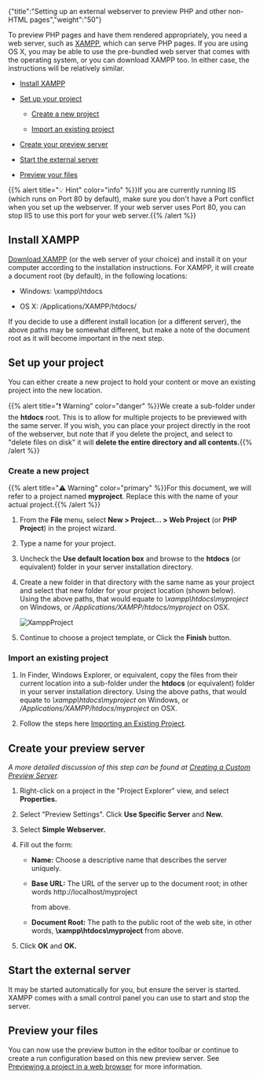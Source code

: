 {"title":"Setting up an external webserver to preview PHP and other non-HTML pages","weight":"50"}

To preview PHP pages and have them rendered appropriately, you need a web server, such as [XAMPP](http://www.apachefriends.org/en/xampp.html), which can serve PHP pages. If you are using OS X, you may be able to use the pre-bundled web server that comes with the operating system, or you can download XAMPP too. In either case, the instructions will be relatively similar.

* [Install XAMPP](#install-xampp)

* [Set up your project](#set-up-your-project)

    * [Create a new project](#create-a-new-project)

    * [Import an existing project](#import-an-existing-project)

* [Create your preview server](#create-your-preview-server)

* [Start the external server](#start-the-external-server)

* [Preview your files](#preview-your-files)

{{% alert title="💡 Hint" color="info" %}}If you are currently running IIS (which runs on Port 80 by default), make sure you don't have a Port conflict when you set up the webserver. If your web server uses Port 80, you can stop IIS to use this port for your web server.{{% /alert %}}

## Install XAMPP

[Download XAMPP](http://www.apachefriends.org/en/xampp.html) (or the web server of your choice) and install it on your computer according to the installation instructions. For XAMPP, it will create a document root (by default), in the following locations:

* Windows: \\xampp\\htdocs

* OS X: /Applications/XAMPP/htdocs/

If you decide to use a different install location (or a different server), the above paths may be somewhat different, but make a note of the document root as it will become important in the next step.

## Set up your project

You can either create a new project to hold your content or move an existing project into the new location.

{{% alert title="❗️ Warning" color="danger" %}}We create a sub-folder under the **htdocs** root. This is to allow for multiple projects to be previewed with the same server. If you wish, you can place your project directly in the root of the webserver, but note that if you delete the project, and select to "delete files on disk" it will **delete the entire directory and all contents.**{{% /alert %}}

### Create a new project

{{% alert title="⚠️ Warning" color="primary" %}}For this document, we will refer to a project named **myproject**. Replace this with the name of your actual project.{{% /alert %}}

1. From the **File** menu, select **New > Project... > Web Project** (or **PHP Project**) in the project wizard.

2. Type a name for your project.

3. Uncheck the **Use default location box** and browse to the **htdocs** (or equivalent) folder in your server installation directory.

4. Create a new folder in that directory with the same name as your project and select that new folder for your project location (shown below). Using the above paths, that would equate to _\\xampp\\htdocs\\myproject_ on Windows, or _/Applications/XAMPP/htdocs/myproject_ on OSX.

    ![XamppProject](/Images/appc/download/attachments/30083123/XamppProject.png)
5. Continue to choose a project template, or Click the **Finish** button.

### Import an existing project

1. In Finder, Windows Explorer, or equivalent, copy the files from their current location into a sub-folder under the **htdocs** (or equivalent) folder in your server installation directory. Using the above paths, that would equate to _\\xampp\\htdocs\\myproject_ on Windows, or _/Applications/XAMPP/htdocs/myproject_ on OSX.

2. Follow the steps here [Importing an Existing Project](/docs/appc/Axway_Appcelerator_Studio/Axway_Appcelerator_Studio_Guide/Basic_Concepts/Working_with_Projects/Importing_an_Existing_Project/).

## Create your preview server

_A more detailed discussion of this step can be found at [Creating a Custom Preview Server](/docs/appc/Axway_Appcelerator_Studio/Axway_Appcelerator_Studio_Guide/Web_Development/Previewing/Creating_a_Custom_Preview_Server/)._

1. Right-click on a project in the "Project Explorer" view, and select **Properties.**

2. Select "Preview Settings". Click **Use Specific Server** and **New.**

3. Select **Simple Webserver.**

4. Fill out the form:

    * **Name:** Choose a descriptive name that describes the server uniquely.

    * **Base URL:** The URL of the server up to the document root; in other words
        http://localhost/myproject

        from above.

    * **Document Root:** The path to the public root of the web site, in other words, **\\xampp\\htdocs\\myproject** from above.

5. Click **OK** and **OK.**

## Start the external server

It may be started automatically for you, but ensure the server is started. XAMPP comes with a small control panel you can use to start and stop the server.

## Preview your files

You can now use the preview button in the editor toolbar or continue to create a run configuration based on this new preview server. See [Previewing a project in a web browser](/docs/appc/Axway_Appcelerator_Studio/Axway_Appcelerator_Studio_Guide/Web_Development/Previewing/Previewing_a_project_in_a_web_browser/) for more information.
